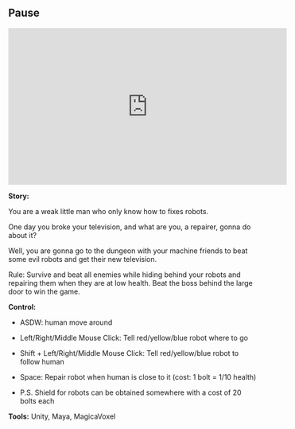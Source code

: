 ## Pause

<iframe width="560" height="315" src="https://www.youtube.com/embed/imhXsgNyb8k" frameborder="0" allow="accelerometer; autoplay; encrypted-media; gyroscope; picture-in-picture" allowfullscreen></iframe>

<br>

**Story:**

You are a weak little man who only know how to fixes robots.

One day you broke your television, and what are you, a repairer, gonna do about it?

Well, you are gonna go to the dungeon with your machine friends to beat some evil robots and get their new television.

Rule: Survive and beat all enemies while hiding behind your robots and repairing them when they are at low health. Beat the boss behind the large door to win the game.

**Control:**
- ASDW: human move around
- Left/Right/Middle Mouse Click: Tell red/yellow/blue robot where to go
- Shift + Left/Right/Middle Mouse Click: Tell red/yellow/blue robot to follow human
- Space: Repair robot when human is close to it (cost: 1 bolt = 1/10 health)

- P.S. Shield for robots can be obtained somewhere with a cost of 20 bolts each

**Tools:** Unity, Maya, MagicaVoxel
